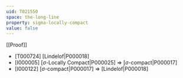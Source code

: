 ```yaml
---
uid: T021550
space: the-long-line
property: sigma-locally-compact
value: false
---
```

[[Proof]]

* [T000724] [Lindelof|P000018]
* [I000005] [$\sigma$-Locally Compact|P000025] => [$\sigma$-compact|P000017]
* [I000122] [$\sigma$-compact|P000017] => [Lindelof|P000018]


